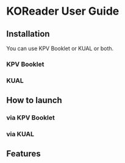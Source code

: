 # KOReader User Guide

## Installation
You can use KPV Booklet or KUAL or both.
### KPV Booklet
### KUAL

## How to launch
### via KPV Booklet
### via KUAL

## Features